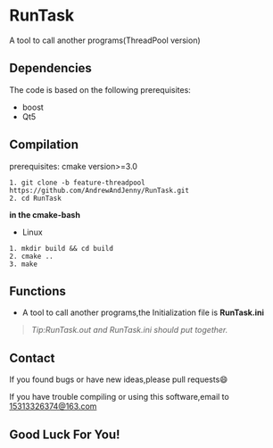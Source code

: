 # RunTask

A tool to call another programs(ThreadPool version)

## Dependencies

The code is based on the following prerequisites:

- boost
- Qt5

## Compilation

prerequisites: cmake version>=3.0

```
1. git clone -b feature-threadpool https://github.com/AndrewAndJenny/RunTask.git
2. cd RunTask
```

**in the cmake-bash**
- Linux

```
1. mkdir build && cd build
2. cmake ..
3. make
```

## Functions

-  A tool to call another programs,the Initialization file is **RunTask.ini**
> *Tip:RunTask.out and RunTask.ini should put together.*

## Contact

If you found bugs or have new ideas,please pull requests😄  

If you have trouble compiling or using this software,email to [15313326374@163.com](mailto:15313326374@163.com)

## Good Luck For You!
